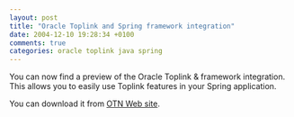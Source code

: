 ```yaml
---
layout: post
title: "Oracle Toplink and Spring framework integration"
date: 2004-12-10 19:28:34 +0100
comments: true
categories: oracle toplink java spring
---
```

You can now find a preview of the Oracle Toplink &amp; framework integration. This allows you to easily use Toplink features in your Spring application.

You can download it from [OTN Web site](http://www.oracle.com/technology/products/ias/toplink/preview/spring/index.html).
